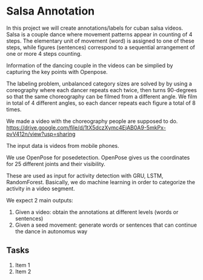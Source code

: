 # Salsa Annotation

In this project we will create annotations/labels for cuban salsa videos. Salsa is a couple dance where movement patterns appear in counting of 4 steps.
The elementary unit of movement (word) is assigned to one of these steps, while figures (sentences) correspond to a sequential arrangement of one or more 4 steps counting. 

Information of the dancing couple in the videos can be simplied by capturing the key points with Openpose. 

The labeling problem, unbalanced category sizes are solved by
by using a coreography where each dancer repeats each twice, 
then turns 90-degrees so that the same choreography can be filmed from a
different angle. We film in total of 4 different angles, so
each dancer repeats each figure a total of 8 times. 

We made a video with the choreography people are supposed to do.
https://drive.google.com/file/d/1tX5dczXymc4EjAB0A9-5mkPx-pvV412n/view?usp=sharing 

The input data is videos from mobile phones.

We use OpenPose for posedetection. OpenPose gives us the coordinates for 25 different 
joints and their visibility. 

These are used as input for activity detection with GRU, LSTM, RandomForest. 
Basically, we do machine learning in order to categorize the activity in a video segment. 


We expect 2 main outputs:

1. Given a video: obtain the annotations at different levels (words or sentences)
1. Given a seed movement: generate words or sentences that can continue the dance in autonomus way

## Tasks
  
  1. Item 1
  1. Item 2
